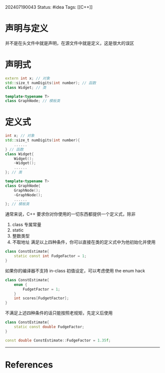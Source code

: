 202407190043
Status: #idea
Tags: [[C++]]
# 声明与定义
并不是在头文件中就是声明，在源文件中就是定义，这是很大的误区
# 声明式
```C++
extern int x; // 对象
std::size_t numDigits(int number); // 函数
class Widget; // 类

template<typename T>
class GraphNode; // 模板类
```

# 定义式
```C++
int x; // 对象
std::size_t numDigits(int number){
	......
} // 函数
class Widget{
	Widget();
	~Widget();
	......
}; // 类

template<typename T>
class GraphNode{
	GraphNode();
	~GraphNode();
	......
}; // 模板类
```

通常来说，C++ 要求你对你使用的一切东西都提供一个定义式，除非
1. class 专属常量
2. static
3. 整数类型
4. 不取地址
满足以上四种条件，你可以直接在类的定义式中为他初始化并使用
``` C++
class ConstEstimate{
	static const int FudgeFactor = 1;
}
```
如果你的编译器不支持 in-class 初值设定，可以考虑使用 the enum hack
``` C++
class ConstEstimate{
	enum {
		FudgetFactor = 1;
	}
	int scores[FudgetFactor];
}
```
不满足上述四种条件的话只能按照老规矩，先定义后使用
```C++
class ConstEstimate{
	static const double FudgeFactor;
}

const double ConstEstimate::FudgeFactor = 1.35f;
```

---
# References
